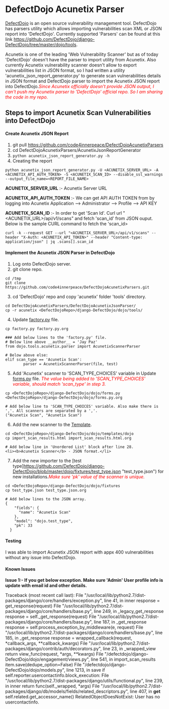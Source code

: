# DefectDojo Acunetix Parser

[DefectDojo](https://github.com/DefectDojo "Github Repo") is an open source vulnerability management tool. DefectDojo has parsers utility which allows importing vulnerabilities scan XML or JSON report into 'DefectDojo'. Currently supported 'Parsers' can be found at this link <https://github.com/DefectDojo/django-DefectDojo/tree/master/dojo/tools>.

Acunetix is one of the leading 'Web Vulnerability Scanner' but as of today 'DefectDojo' doesn't have the parser to import utility from Acunetix. Also currently Acunetix vulnerability scanner doesn't allow to export vulnerabilities list in JSON format, so I had written a utility 'acunetix_json_report_generator.py' to generate scan vulnerabilities details in JSON format and DefectDojo parser to import the Acunetix JSON report into DefectDojo.<span style="color:red">*Since Acunetix officially doesn't provide JSON output, I can't push my Acunetix parser to 'DefectDojo' official repo. So I am sharing the code in my repo.*</span>

## Steps to import Acunetix Scan Vulnerabilities into DefectDojo

#### Create Acunetix JSON Report

1) git pull <https://github.com/code4innerpeace/DefectDojoAcunetixParsers>
2) cd DefectDojoAcunetixParsers/AcunetixJsonReportGenerator
3) ```python acunetix_json_report_generator.py -h```
4) Creating the report
```
python acunetix_json_report_generator.py -U <ACUNETIX_SERVER_URL> -A <ACUNETIX_API_AUTH_TOKEN> -S <ACUNETIX_SCAN_ID> --disable_ssl_warnings --output_file_name=<REPORT_FILE_NAME>
```

<b>ACUNETIX_SERVER_URL</b> :- Acunetix Server URL

<b>ACUNETIX_API_AUTH_TOKEN</b> :- We can get API AUTH TOKEN from by logging into Acunetix Application --> Administrator --> Profile --> API KEY

<b>ACUNETIX_SCAN_ID</b> :- In order to get 'Scan Id'. Curl url "<ACUNETIX_URL>/api/v1/scans" and fetch 'scan_id' from JSON ouput. Below is the sample CURL command to fetch the 'scan_id>

```
curl -k --request GET --url "<ACUNETIX_SERVER_URL>/api/v1/scans" --header "X-Auth: <ACUNETIX_API_TOKEN>" --header "Content-type: application/json" | jq .scans[].scan_id
```

#### Implement the Acunetix JSON Parser in DefectDojo

1) Log onto DefectDojo server.
2) git clone repo.
```
cd /tmp
git clone https://github.com/code4innerpeace/DefectDojoAcunetixParsers.git
```
3) cd 'DefectDojo' repo and copy 'acunetix' folder 'tools' directory.
```
cd DefectDojoAcunetixParsers/DefectDojoAcunetixJsonParser/
cp -r acunetix <DefectDojoRepo>/django-DefectDojo/dojo/tools/
```
4) Update [factory.py](https://github.com/DefectDojo/djangoDefectDojo/blob/master/dojo/tools/factory.py "factory.py") file.

```
cp factory.py factory.py.org

### Add below lines to the 'factory.py' file.
# Below line above __author__ = 'Jay Paz'
from dojo.tools.acunetix.parser import AcunetixScannerParser

# Below above else:
elif scan_type == 'Acunetix Scan':
        parser = AcunetixScannerParser(file, test)
```
5) Add 'Acunetix' scanner to 'SCAN_TYPE_CHOICES' variable in Update [forms.py](https://github.com/DefectDojo/django-DefectDojo/blob/master/dojo/forms.py#L251 "forms.py") file. <span style="color:red">*The value being added to 'SCAN_TYPE_CHOICES' variable, should match 'scan_type' in step 3.*</span>
```
cp <DefectDojoRepo>/django-DefectDojo/dojo/forms.py <DefectDojoRepo>/django-DefectDojo/dojo/forms.py.org

# Add below line to 'SCAN_TYPE_CHOICES' variable. Also make there is ','. All scanners are separated by a ','.
("Acunetix Scan", "Acunetix Scan")
```

6) Add the new scanner to the [Template](https://github.com/DefectDojo/django-DefectDojo/blob/master/dojo/templates/dojo/import_scan_results.html#L27 "import_scan_results.html").

```
cd <DefectDojoRepo>/django-DefectDojo/dojo/templates/dojo
cp import_scan_results.html import_scan_results.html.org

# Add below line in 'Unordered List' block after line 28.
<li><b>Acunetix Scanner</b> - JSON format.</li>
```

7) Add the new importer to the [test type]https://github.com/DefectDojo/django-DefectDojo/blob/master/dojo/fixtures/test_type.json "test_type.json") for new installations.<span style="color:red">*Make sure 'pk' value of the scanner is unique.*</span>

```
cd <DefectDojoRepo>/django-DefectDojo/dojo/fixtures
cp test_type.json test_type.json.org

# Add below lines to the JSON array.
{
    "fields": {
      "name": "Acunetix Scan"
    },
    "model": "dojo.test_type",
    "pk": 33
  }
```
#### Testing

I was able to import Acunetix JSON report with appx 400 vulnerabilities without any issue into DefectDojo.

#### Known Issues

<b>Issue 1:- If you get below exception. Make sure 'Admin' User profile info is update with email id and other details.</b>

Traceback (most recent call last):
  File "/usr/local/lib/python2.7/dist-packages/django/core/handlers/exception.py", line 41, in inner
    response = get_response(request)
  File "/usr/local/lib/python2.7/dist-packages/django/core/handlers/base.py", line 249, in _legacy_get_response
    response = self._get_response(request)
  File "/usr/local/lib/python2.7/dist-packages/django/core/handlers/base.py", line 187, in _get_response
    response = self.process_exception_by_middleware(e, request)
  File "/usr/local/lib/python2.7/dist-packages/django/core/handlers/base.py", line 185, in _get_response
    response = wrapped_callback(request, *callback_args, **callback_kwargs)
  File "/usr/local/lib/python2.7/dist-packages/django/contrib/auth/decorators.py", line 23, in _wrapped_view
    return view_func(request, *args, **kwargs)
  File "/defectdojo/django-DefectDojo/dojo/engagement/views.py", line 541, in import_scan_results
    item.save(dedupe_option=False)
  File "/defectdojo/django-DefectDojo/dojo/models.py", line 1213, in save
    if self.reporter.usercontactinfo.block_execution:
  File "/usr/local/lib/python2.7/dist-packages/django/utils/functional.py", line 239, in inner
    return func(self._wrapped, *args)
  File "/usr/local/lib/python2.7/dist-packages/django/db/models/fields/related_descriptors.py", line 407, in __get__
    self.related.get_accessor_name()
RelatedObjectDoesNotExist: User has no usercontactinfo.

